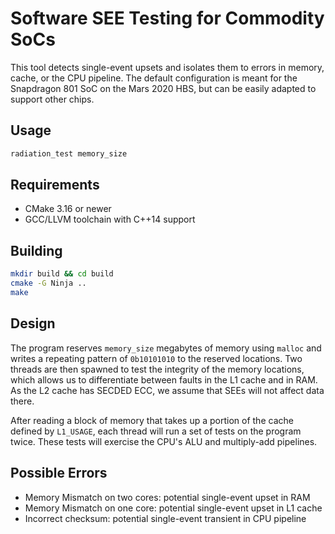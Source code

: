 # Software SEE Testing for Commodity SoCs
This tool detects single-event upsets and isolates them to errors in memory, cache, or the CPU
pipeline. The default configuration is meant for the Snapdragon 801 SoC on the Mars 2020 HBS, but
can be easily adapted to support other chips.

## Usage
```bash
radiation_test memory_size
```

## Requirements
* CMake 3.16 or newer
* GCC/LLVM toolchain with C++14 support

## Building
```bash
mkdir build && cd build
cmake -G Ninja ..
make
```

## Design
The program reserves `memory_size` megabytes of memory using `malloc` and writes a repeating pattern
of `0b10101010` to the reserved locations. Two threads are then spawned to test the integrity of the
memory locations, which allows us to differentiate between faults in the L1 cache and in RAM. As the
L2 cache has SECDED ECC, we assume that SEEs will not affect data there.

After reading a block of memory that takes up a portion of the cache defined by `L1_USAGE`, each
thread will run a set of tests on the program twice. These tests will exercise the CPU's ALU and
multiply-add pipelines.

## Possible Errors
* Memory Mismatch on two cores: potential single-event upset in RAM
* Memory Mismatch on one core: potential single-event upset in L1 cache
* Incorrect checksum: potential single-event transient in CPU pipeline

